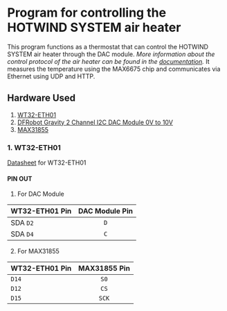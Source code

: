 # Program for controlling the HOTWIND SYSTEM air heater
This program functions as a thermostat that can control the HOTWIND SYSTEM air heater through the DAC module. *More information about the control protocol of the air heater can be found in the [documentation](https://github.com/TIS2022-FMFI/hot-air/blob/main/docs/HOTWIND_SYSTEM_datasheet.pdf).* It measures the temperature using the MAX6675 chip and communicates via Ethernet using UDP and HTTP.

## Hardware Used
1. [WT32-ETH01](https://files.seeedstudio.com/products/102991455/WT32-ETH01_datasheet_V1.1-%20en.pdf)
2. [DFRobot Gravity 2 Channel I2C DAC Module 0V to 10V](https://www.dfrobot.com/product-2613.html)
3. [MAX31855](https://pdf1.alldatasheet.com/datasheet-pdf/view/415787/MAXIM/MAX31855.html)

### <a id="WT32"> 1. WT32-ETH01 </a>
[Datasheet](https://files.seeedstudio.com/products/102991455/WT32-ETH01_datasheet_V1.1-%20en.pdf) for WT32-ETH01

#### PIN OUT
1. For DAC Module

| WT32-ETH01 Pin | DAC Module Pin |
| :-------- | :-------: | 
| SDA `D2` | `D` |
| SDA `D4` | `C` |

2. For MAX31855

| WT32-ETH01 Pin | MAX31855 Pin |
|:-----------| :------------:| 
| `D14`		   | 		`S0` 	|
| `D12` 		 | 		`CS` 	|
| `D15` 		 | 		`SCK` 	|
